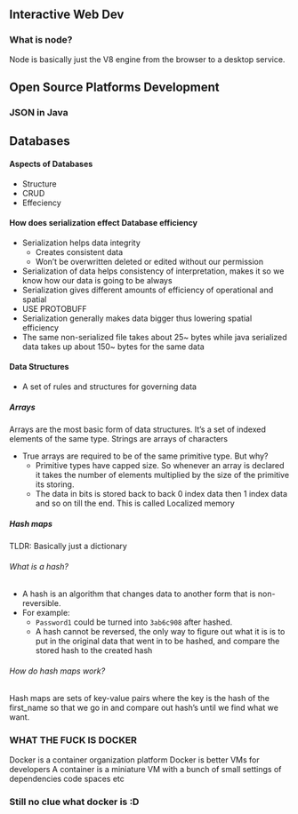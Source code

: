 ## Interactive Web Dev
### What is node?
Node is basically just the V8 engine from the browser to a desktop service. 

## Open Source Platforms Development
### JSON in Java


## Databases
#### Aspects of Databases
- Structure
- CRUD
- Effeciency

#### How does serialization effect Database efficiency 
- Serialization helps data integrity
	- Creates consistent data
	- Won’t be overwritten deleted or edited without our permission
- Serialization of data helps consistency of interpretation, makes it so we know how our data is going to be always
- Serialization gives different amounts of efficiency of operational and spatial
- USE PROTOBUFF
- Serialization generally makes data bigger thus lowering spatial efficiency
- The same non-serialized file takes about 25~ bytes while java serialized data takes up about 150~ bytes for the same data

#### Data Structures
- A set of rules and structures for governing data
##### Arrays
Arrays are the most basic form of data structures. It’s a set of indexed elements of the same type. Strings are arrays of characters
- True arrays are required to be of the same primitive type. But why?
	- Primitive types have capped size. So whenever an array is declared it takes the number of elements multiplied by the size of the primitive its storing.
	- The data in bits is stored back to back 0 index data then 1 index data and so on till the end. This is called Localized memory

##### Hash maps
TLDR: Basically just a dictionary
###### What is a hash?
- A hash is an algorithm that changes data to another form that is non-reversible. 
- For example:
	- `Password1` could be turned into `3ab6c908` after hashed. 
	- A hash cannot be reversed, the only way to figure out what it is is to put in the original data that went in to be hashed, and compare the stored hash to the created hash
###### How do hash maps work?
Hash maps are sets of key-value pairs where the key is the hash of the first_name so that we go in and compare out hash’s until we find what we want.

### WHAT THE FUCK IS DOCKER
Docker is a container organization platform
Docker is better VMs for developers
A container is a miniature VM with a bunch of small settings of dependencies code spaces etc 
### Still no clue what docker is :D